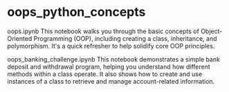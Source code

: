 # oops_python_concepts

oops.ipynb
This notebook walks you through the basic concepts of Object-Oriented Programming (OOP), including creating a class, inheritance, and polymorphism. It's a quick refresher to help solidify core OOP principles.

oops_banking_challenge.ipynb
This notebook demonstrates a simple bank deposit and withdrawal program, helping you understand how different methods within a class operate. It also shows how to create and use instances of a class to retrieve and manage account-related information.

